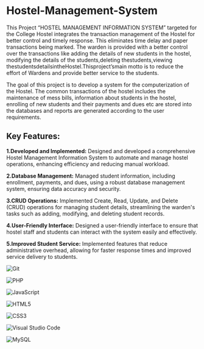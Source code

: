 # Hostel-Management-System
This Project “HOSTEL MANAGEMENT INFORMATION SYSTEM” targeted for the College Hostel
integrates the transaction management of the Hostel for better control and timely response. This
eliminates time delay and paper transactions being marked. The warden is provided with a better
control over the transactions like adding the details of new students in the hostel, modifying the
details of the students,deleting thestudents,viewing thestudentsdetailsintheHostel.Thisproject’smain motto
is to reduce the effort of Wardens and provide better service to the students.

The goal of this project is to develop a system for the computerization of the Hostel. The common
transactions of the hostel includes the maintenance of mess bills, information about students in the
hostel, enrolling of new students and their payments and dues etc are stored into the databases and
reports are generated according to the user requirements.

## Key Features:
**1.Developed and Implemented:** Designed and developed a comprehensive Hostel Management Information System to automate and manage hostel operations, enhancing efficiency and reducing manual workload.

**2.Database Management:** Managed student information, including enrollment, payments, and dues, using a robust database management system, ensuring data accuracy and security.

**3.CRUD Operations:** Implemented Create, Read, Update, and Delete (CRUD) operations for managing student details, streamlining the warden's tasks such as adding, modifying, and deleting student records.

**4.User-Friendly Interface:** Designed a user-friendly interface to ensure that hostel staff and students can interact with the system easily and effectively.

**5.Improved Student Service:** Implemented features that reduce administrative overhead, allowing for faster response times and improved service delivery to students.

![Git](https://img.shields.io/badge/git-%23F05033.svg?style=for-the-badge&logo=git&logoColor=white)

![PHP](https://img.shields.io/badge/php-%23777BB4.svg?style=for-the-badge&logo=php&logoColor=white)

![JavaScript](https://img.shields.io/badge/javascript-%23323330.svg?style=for-the-badge&logo=javascript&logoColor=%23F7DF1E)

![HTML5](https://img.shields.io/badge/html5-%23E34F26.svg?style=for-the-badge&logo=html5&logoColor=white)

![CSS3](https://img.shields.io/badge/css3-%231572B6.svg?style=for-the-badge&logo=css3&logoColor=white)

![Visual Studio Code](https://img.shields.io/badge/Visual%20Studio%20Code-0078d7.svg?style=for-the-badge&logo=visual-studio-code&logoColor=white)

![MySQL](https://img.shields.io/badge/mysql-4479A1.svg?style=for-the-badge&logo=mysql&logoColor=white)

